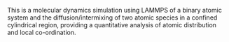 This is a molecular dynamics simulation using LAMMPS of a binary atomic system and the diffusion/intermixing of two atomic species in a confined cylindrical region, providing a quantitative analysis of atomic distribution and local co-ordination.
